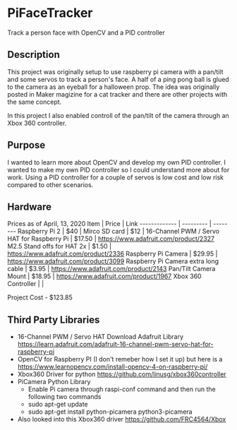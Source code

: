 # PiFaceTracker
Track a person face with OpenCV and a PID controller

## Description
This project was originally setup to use raspberry pi camera with a pan/tilt and some servos to track a person's face. A half of a ping pong ball is glued to the camera as an eyeball for a halloween prop. The idea was originally posted in Maker magizine for a cat tracker and there are other projects with the same concept.

In this project I also enabled controll of the pan/tilt of the camera through an Xbox 360 controller.

## Purpose
I wanted to learn more about OpenCV and develop my own PID controller. I wanted to make my own PID controller so I could understand more about for work. Using a PID controller for a couple of servos is low cost and low risk compared to other scenarios.

## Hardware
Prices as of April, 13, 2020
Item | Price | Link
------------- | --------- | --------
Raspberry Pi 2 | $40 | 
Mirco SD card | $12 | 
16-Channel PWM / Servo HAT for Raspberry Pi | $17.50 | https://www.adafruit.com/product/2327
M2.5 Stand offs for HAT 2x | $1.50 | https://www.adafruit.com/product/2336
Raspberry Pi Camera | $29.95 | https://www.adafruit.com/product/3099
Raspberry Pi Camera extra long cable | $3.95 | https://www.adafruit.com/product/2143
Pan/Tilt Camera Mount | $18.95 | https://www.adafruit.com/product/1967
Xbox 360 Controller | | 

Project Cost - $123.85


## Third Party Libraries
* 16-Channel PWM / Servo HAT Download Adafruit Library https://learn.adafruit.com/adafruit-16-channel-pwm-servo-hat-for-raspberry-pi
* OpenCV for Raspberry PI (I don't remeber how I set it up) but here is a https://www.learnopencv.com/install-opencv-4-on-raspberry-pi/
* Xbox360 Driver for python https://github.com/linusg/xbox360controller
* PiCamera Python Library
  * Enable Pi camera through raspi-conf command and then run the following two commands
  * sudo apt-get update
  * sudo apt-get install python-picamera python3-picamera
* Also looked into this Xbox360 driver https://github.com/FRC4564/Xbox
